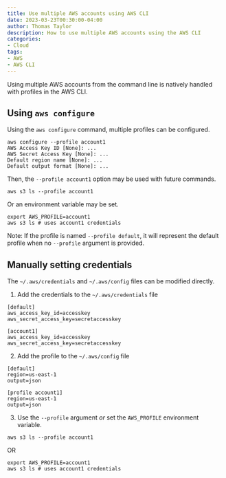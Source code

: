 ```yaml
---
title: Use multiple AWS accounts using AWS CLI
date: 2023-03-23T00:30:00-04:00
author: Thomas Taylor
description: How to use multiple AWS accounts using the AWS CLI
categories:
- Cloud
tags:
- AWS
- AWS CLI
---
```


Using multiple AWS accounts from the command line is natively handled with profiles in the AWS CLI.

## Using `aws configure`

Using the `aws configure` command, multiple profiles can be configured.

```shell
aws configure --profile account1
AWS Access Key ID [None]: ...
AWS Secret Access Key [None]: ...
Default region name [None]: ...
Default output format [None]: ...
```

Then, the `--profile account1` option may be used with future commands.

```shell
aws s3 ls --profile account1
```

Or an environment variable may be set.

```shell
export AWS_PROFILE=account1
aws s3 ls # uses account1 credentials
```

Note: If the profile is named `--profile default`, it will represent the default profile when no `--profile` argument is provided.

## Manually setting credentials

The `~/.aws/credentials` and `~/.aws/config` files can be modified directly.

1. Add the credentials to the `~/.aws/credentials` file

```text
[default]
aws_access_key_id=accesskey
aws_secret_access_key=secretaccesskey

[account1]
aws_access_key_id=accesskey
aws_secret_access_key=secretaccesskey
```

2. Add the profile to the `~/.aws/config` file

```text
[default]
region=us-east-1
output=json

[profile account1]
region=us-east-1
output=json
```

3. Use the `--profile` argument _or_ set the `AWS_PROFILE` environment variable.

```shell
aws s3 ls --profile account1
```

OR

```shell
export AWS_PROFILE=account1
aws s3 ls # uses account1 credentials
```